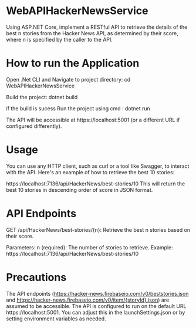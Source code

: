 # WebAPIHackerNewsService
Using ASP.NET Core, implement a RESTful API to retrieve the details of the best n stories from the Hacker News API, as determined by their score, where n is specified by the caller to the API.

How to run the Application 
==================================

Open .Net CLI and Navigate to project directory: 
cd WebAPIHackerNewsService 

Build the project: 
dotnet build 

if the build is sucess Run the project using cmd : 
dotnet run 

The API will be accessible at https://localhost:5001 (or a different URL if configured differently).

Usage
========================
You can use any HTTP client, such as curl or a tool like Swagger, to interact with the API. Here's an example of how to retrieve the best 10 stories:

https://localhost:7136/api/HackerNews/best-stories/10
This will return the best 10 stories in descending order of score in JSON format.

API Endpoints
========================
GET /api/HackerNews/best-stories/{n}: Retrieve the best n stories based on their score.

Parameters:
n (required): The number of stories to retrieve.
Example:
https://localhost:7136/api/HackerNews/best-stories/10

Precautions
========================
The API endpoints (https://hacker-news.firebaseio.com/v0/beststories.json and https://hacker-news.firebaseio.com/v0/item/{storyId}.json) are assumed to be accessible.
The API is configured to run on the default URL https://localhost:5001. You can adjust this in the launchSettings.json or by setting environment variables as needed.
